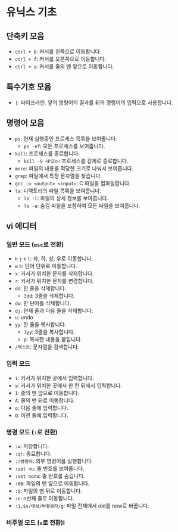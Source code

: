 # 유닉스 기초

## 단축키 모음

- `ctrl + b`: 커서를 왼쪽으로 이동합니다.
- `ctrl + f`: 커서를 오른쪽으로 이동합니다.
- `ctrl + a`: 커서를 줄의 맨 앞으로 이동합니다.

## 특수기호 모음

- `|`: 파이프라인. 앞의 명령어의 결과를 뒤의 명령어의 입력으로 사용합니다.

## 명령어 모음

- `ps`: 현재 실행중인 프로세스 목록을 보여줍니다.
  - `ps -ef`: 모든 프로세스를 보여줍니다.
- `kill`: 프로세스를 종료합니다.
  - `kill -9 <PID>`: 프로세스를 강제로 종료합니다.
- `more`: 파일의 내용을 적당한 크기로 나눠서 보여줍니다.
- `grep`: 파일에서 특정 문자열을 찾습니다.
- `gcc -o <output> <input>`: C 파일을 컴파일합니다.
- `ls`: 디렉토리의 파일 목록을 보여줍니다.
  - `ls -l`: 파일의 상세 정보를 보여줍니다.
  - `ls -a`: 숨김 파일을 포함하여 모든 파일을 보여줍니다.

## vi 에디터

### 일반 모드 (`esc`로 전환)

- `h` `j` `k` `l`: 좌, 하, 상, 우로 이동합니다.
- `w` `b`: 단어 단위로 이동합니다.
- `x`: 커서가 위치한 문자를 삭제합니다.
- `r`: 커서가 위치한 문자를 변경합니다.
- `dd`: 한 줄을 삭제합니다.
  - `3dd`: 3줄을 삭제합니다.
- `dw`: 한 단어를 삭제합니다.
- `dj`: 현재 줄과 다음 줄을 삭제합니다.
- `u`: undo
- `yy`: 한 줄을 복사합니다.
  - `3yy`: 3줄을 복사합니다.
  - `p`: 복사한 내용을 붙입니다.
- `/텍스트`: 문자열을 검색합니다.

### 입력 모드

- `i`: 커서가 위치한 곳에서 입력합니다.
- `a`: 커서가 위치한 곳에서 한 칸 뒤에서 입력합니다.
- `I`: 줄의 맨 앞으로 이동합니다.
- `A`: 줄의 맨 뒤로 이동합니다.
- `o`: 다음 줄에 입력합니다.
- `O`: 이전 줄에 입력합니다.

### 명령 모드 (`:`로 전환)

- `:w`: 저장합니다.
- `:q!`: 종료합니다.
- `:!명령어`: 외부 명령어를 실행합니다.
- `:set nu`: 줄 번호를 보여줍니다.
- `:set nonu`: 줄 번호를 숨깁니다.
- `:00`: 파일의 맨 앞으로 이동합니다.
- `:$`: 파일의 맨 뒤로 이동합니다.
- `:n`: n번째 줄로 이동합니다.
- `:1,$s/대상/바꿀글자/g`: 파일 전체에서 old를 new로 바꿉니다.

### 비주얼 모드 (`v`로 전환)l
